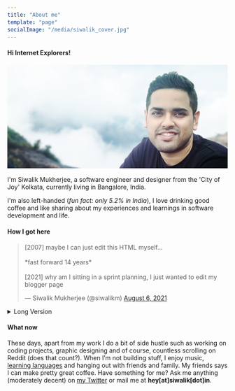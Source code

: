 ```yaml
---
title: "About me"
template: "page"
socialImage: "/media/siwalik_cover.jpg"
---
```


#### Hi Internet Explorers!

![Author's photo with hills and clouds in the background.](/media/siwalik_cover.jpg)

I'm Siwalik Mukherjee, a software engineer and designer from the 'City of Joy' Kolkata, currently living in Bangalore, India.

I'm also left-handed (<i>fun fact: only 5.2% in India</i>), I love drinking good coffee and like sharing about my experiences and learnings in software development and life.

#### How I got here

<blockquote class="twitter-tweet" data-theme="dark"><p lang="en" dir="ltr">[2007] maybe I can just edit this HTML myself...<br><br>*fast forward 14 years*<br><br>[2021] why am I sitting in a sprint planning, I just wanted to edit my blogger page</p>&mdash; Siwalik Mukherjee (@siwalikm) <a href="https://twitter.com/siwalikm/status/1423524236014981121?ref_src=twsrc%5Etfw">August 6, 2021</a></blockquote>

<details>

<summary>Long Version</summary>

I was fifteen, and full of vim and vigour when I laid hands on the Windows 2000 PC that my family got me. It was my first interaction with technology (after the television, yeah). Like a regular kid who poked around HTML and CSS those days, I geeked out building simple static sites on good old Yahoo Geocities.

Soon, I graduated to creating and maintaining an online blog called Techtreck Magazine, where I wrote about tech and white hat stuffs. This was also my primary web-dev playground at that time and pretty hit among my peers at high school. Nearly two years in and a few thousand visitors/month later had to pull the plugs on this project to stay out of trouble at school after some friends bricked school computers and all suspects pointed to some article they read on my blog. Soon I moved to Bangalore - the Silicon Valley of India, to complete my graduation in CS Engineering.

I’m incredibly fortunate to have mingled with peers who motivated me a lot in college to grow. They shared the same values as I did for learning. This was a period when I taught myself to design and code and got my first break as a web developer. Little did I know that my first gig set the stage for my career.

<i>It's a huge opportunity to love doing something and also have an entire booming industry to support your passion and financial needs. Isn't it?</i> 

College was disappointing for the first two years with ancient syllabus being taught which didn't motivate to create but only replicate. So I started focussing on things that didn't suck. The last two years in college, I freelanced a lot for small businesses and wrote articles on various websites about the little things I learnt. <i>By the way, did I tell you that one of my answers on <a target="blank" rel="noreferrer" href="https://qr.ae/TUvKfR">Quora</a> got me my first full-time job in one of India's biggest unicorn startups (Freshworks)?</i>

</details>



#### What now

These days, apart from my work I do a bit of side hustle such as working on coding projects, graphic designing and of course, countless scrolling on Reddit (does that count?). When I’m not building stuff, I enjoy music, <a href="https://www.duolingo.com/siwalikm" target="blank" rel="noreferrer">learning languages</a> and hanging out with friends and family. My friends says I can make pretty great coffee. Have something for me? Ask me anything (moderately decent) on <a target="blank" rel="noreferrer" href="https://twitter.com/siwalikm">my Twitter</a> or mail me at <strong>hey[at]siwalik[dot]in</strong>.